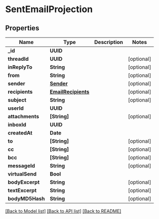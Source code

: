 # SentEmailProjection

## Properties
Name | Type | Description | Notes
------------ | ------------- | ------------- | -------------
**_id** | **UUID** |  | 
**threadId** | **UUID** |  | [optional] 
**inReplyTo** | **String** |  | [optional] 
**from** | **String** |  | [optional] 
**sender** | [**Sender**](Sender) |  | [optional] 
**recipients** | [**EmailRecipients**](EmailRecipients) |  | [optional] 
**subject** | **String** |  | [optional] 
**userId** | **UUID** |  | 
**attachments** | **[String]** |  | [optional] 
**inboxId** | **UUID** |  | 
**createdAt** | **Date** |  | 
**to** | **[String]** |  | [optional] 
**cc** | **[String]** |  | [optional] 
**bcc** | **[String]** |  | [optional] 
**messageId** | **String** |  | [optional] 
**virtualSend** | **Bool** |  | 
**bodyExcerpt** | **String** |  | [optional] 
**textExcerpt** | **String** |  | [optional] 
**bodyMD5Hash** | **String** |  | [optional] 

[[Back to Model list]](../README#documentation-for-models) [[Back to API list]](../README#documentation-for-api-endpoints) [[Back to README]](../README)



